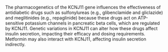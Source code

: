 The pharmacogenetics of the KCNJ11 gene influences the effectiveness of antidiabetic drugs such as sulfonylureas (e.g., glibenclamide and gliclazide) and meglitinides (e.g., repaglinide) because these drugs act on ATP-sensitive potassium channels in pancreatic beta cells, which are regulated by KCNJ11. Genetic variations in KCNJ11 can alter how these drugs affect insulin secretion, impacting their efficacy and dosing requirements. Metformin may also interact with KCNJ11, affecting insulin secretion indirectly.